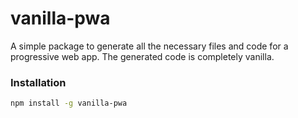 # vanilla-pwa
A simple package to generate all the necessary files and code for a progressive web app. The generated code is completely vanilla.

### Installation 
```bash 
npm install -g vanilla-pwa
```